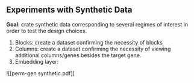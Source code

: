 
## Experiments with Synthetic Data

**Goal**: crate synthetic data corresponding to several regimes of interest in order to test the design choices.

1. Blocks: create a dataset confirming the necessity of blocks
2. Columns: create a dataset confirming the necessity of viewing additional columns/genes besides the target gene.
3. Embedding layer:


![[perm-gen synthetic.pdf]]